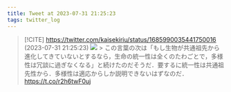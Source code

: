 ```yaml
---
title: Tweet at 2023-07-31 21:25:23
tags: twitter_log
---
```


> [!CITE] https://twitter.com/kaisekiriu/status/1685990035441750016 (2023-07-31 21:25:23)
> ![](https://twitter.com/kaisekiriu/status/1685990035441750016)
> &gt; この言葉の次は「もし生物が共通祖先から進化してきていないとするなら，生命の統一性は全くのたわごとで，多様性は冗談に過ぎなくなる」と続けたのだそうだ．要するに統一性は共通祖先性から．多様性は適応からしか説明できないはずなのだ．
> https://t.co/r2h6twF0uj
